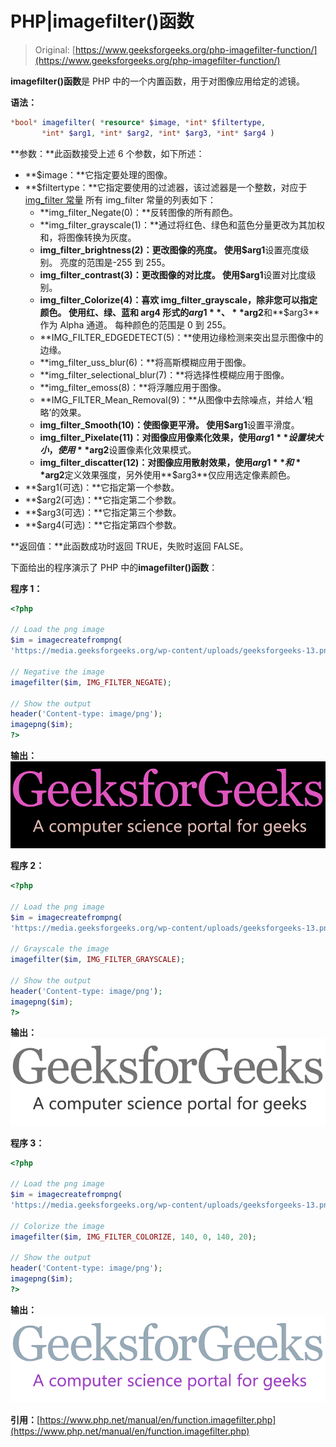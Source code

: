 # PHP|imagefilter()函数

> Original: [https://www.geeksforgeeks.org/php-imagefilter-function/](https://www.geeksforgeeks.org/php-imagefilter-function/)

**imagefilter()函数**是 PHP 中的一个内置函数，用于对图像应用给定的滤镜。

**语法：**

```php
*bool* imagefilter( *resource* $image, *int* $filtertype,
       *int* $arg1, *int* $arg2, *int* $arg3, *int* $arg4 )
```

**参数：**此函数接受上述 6 个参数，如下所述：

*   **$image：**它指定要处理的图像。
*   **$filtertype：**它指定要使用的过滤器，该过滤器是一个整数，对应于[img_filter 常量](https://www.php.net/manual/en/image.constants.php#constant.img-filter-negate)
    所有 img_filter 常量的列表如下：
    *   **img_filter_Negate(0)：**反转图像的所有颜色。
    *   **img_filter_grayscale(1)：**通过将红色、绿色和蓝色分量更改为其加权和，将图像转换为灰度。
    *   **img_filter_brightness(2)：**更改图像的亮度。 使用**$arg1**设置亮度级别。 亮度的范围是-255 到 255。
    *   **img_filter_contrast(3)：**更改图像的对比度。 使用**$arg1**设置对比度级别。
    *   **img_filter_Colorize(4)：**喜欢 img_filter_grayscale，除非您可以指定颜色。 使用红、绿、蓝和 arg4 形式的**$arg1**、**$arg2**和**$arg3**作为 Alpha 通道。 每种颜色的范围是 0 到 255。
    *   **IMG_FILTER_EDGEDETECT(5)：**使用边缘检测来突出显示图像中的边缘。
    *   **img_filter_uss_blur(6)：**将高斯模糊应用于图像。
    *   **img_filter_selectional_blur(7)：**将选择性模糊应用于图像。
    *   **img_filter_emoss(8)：**将浮雕应用于图像。
    *   **IMG_FILTER_Mean_Removal(9)：**从图像中去除噪点，并给人‘粗略’的效果。
    *   **img_filter_Smooth(10)：**使图像更平滑。 使用**$arg1**设置平滑度。
    *   **img_filter_Pixelate(11)：**对图像应用像素化效果，使用**$arg1**设置块大小，使用**$arg2**设置像素化效果模式。
    *   **img_filter_discatter(12)：**对图像应用散射效果，使用**$arg1**和**$arg2**定义效果强度，另外使用**$arg3**仅应用选定像素颜色。
*   **$arg1(可选)：**它指定第一个参数。
*   **$arg2(可选)：**它指定第二个参数。
*   **$arg3(可选)：**它指定第三个参数。
*   **$arg4(可选)：**它指定第四个参数。

**返回值：**此函数成功时返回 TRUE，失败时返回 FALSE。

下面给出的程序演示了 PHP 中的**imagefilter()函数**：

**程序 1：**

```php
<?php

// Load the png image
$im = imagecreatefrompng(
'https://media.geeksforgeeks.org/wp-content/uploads/geeksforgeeks-13.png');

// Negative the image
imagefilter($im, IMG_FILTER_NEGATE);

// Show the output
header('Content-type: image/png');
imagepng($im);
?>
```

**输出：**
![](img/70089d12301237a2b49fc5db48164343.png)

**程序 2：**

```php
<?php

// Load the png image
$im = imagecreatefrompng(
'https://media.geeksforgeeks.org/wp-content/uploads/geeksforgeeks-13.png');

// Grayscale the image
imagefilter($im, IMG_FILTER_GRAYSCALE);

// Show the output
header('Content-type: image/png');
imagepng($im);
?>
```

**输出：**
![](img/a09a5e363ad65bc8fe648b04bb282940.png)

**程序 3：**

```php
<?php

// Load the png image
$im = imagecreatefrompng(
'https://media.geeksforgeeks.org/wp-content/uploads/geeksforgeeks-13.png');

// Colorize the image
imagefilter($im, IMG_FILTER_COLORIZE, 140, 0, 140, 20);

// Show the output
header('Content-type: image/png');
imagepng($im);
?>
```

**输出：**
![](img/ee843f2019128193d391df0b05dc9a9e.png)

**引用：**[https://www.php.net/manual/en/function.imagefilter.php](https://www.php.net/manual/en/function.imagefilter.php)